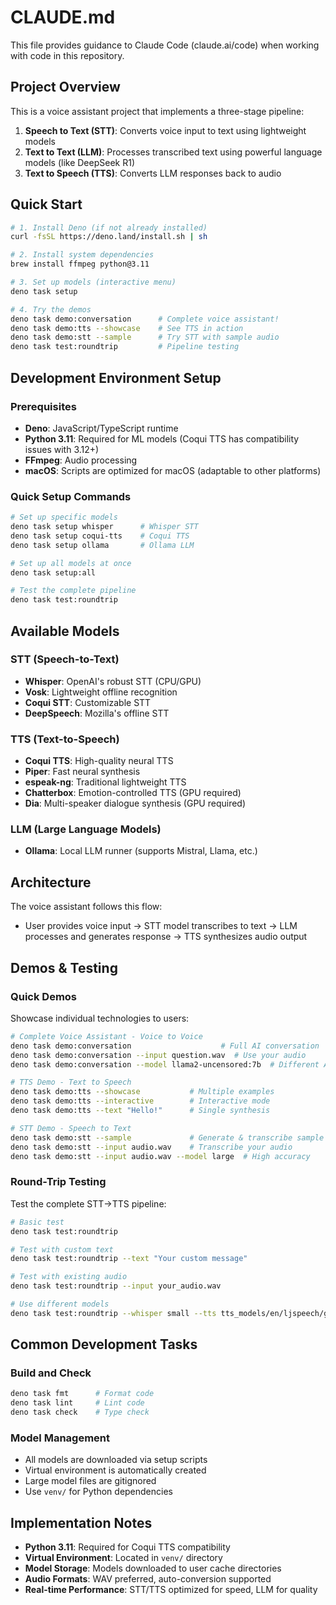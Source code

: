 # CLAUDE.md

This file provides guidance to Claude Code (claude.ai/code) when working with code in this repository.

## Project Overview

This is a voice assistant project that implements a three-stage pipeline:

1. **Speech to Text (STT)**: Converts voice input to text using lightweight models
2. **Text to Text (LLM)**: Processes transcribed text using powerful language models (like DeepSeek R1)
3. **Text to Speech (TTS)**: Converts LLM responses back to audio

## Quick Start

```bash
# 1. Install Deno (if not already installed)
curl -fsSL https://deno.land/install.sh | sh

# 2. Install system dependencies
brew install ffmpeg python@3.11

# 3. Set up models (interactive menu)
deno task setup

# 4. Try the demos
deno task demo:conversation      # Complete voice assistant!
deno task demo:tts --showcase    # See TTS in action
deno task demo:stt --sample      # Try STT with sample audio
deno task test:roundtrip         # Pipeline testing
```

## Development Environment Setup

### Prerequisites
- **Deno**: JavaScript/TypeScript runtime
- **Python 3.11**: Required for ML models (Coqui TTS has compatibility issues with 3.12+)
- **FFmpeg**: Audio processing
- **macOS**: Scripts are optimized for macOS (adaptable to other platforms)

### Quick Setup Commands
```bash
# Set up specific models
deno task setup whisper      # Whisper STT
deno task setup coqui-tts    # Coqui TTS
deno task setup ollama       # Ollama LLM

# Set up all models at once
deno task setup:all

# Test the complete pipeline
deno task test:roundtrip
```

## Available Models

### STT (Speech-to-Text)
- **Whisper**: OpenAI's robust STT (CPU/GPU)
- **Vosk**: Lightweight offline recognition
- **Coqui STT**: Customizable STT
- **DeepSpeech**: Mozilla's offline STT

### TTS (Text-to-Speech)
- **Coqui TTS**: High-quality neural TTS
- **Piper**: Fast neural synthesis
- **espeak-ng**: Traditional lightweight TTS
- **Chatterbox**: Emotion-controlled TTS (GPU required)
- **Dia**: Multi-speaker dialogue synthesis (GPU required)

### LLM (Large Language Models)
- **Ollama**: Local LLM runner (supports Mistral, Llama, etc.)

## Architecture

The voice assistant follows this flow:
- User provides voice input → STT model transcribes to text → LLM processes and generates response → TTS synthesizes audio output

## Demos & Testing

### Quick Demos
Showcase individual technologies to users:
```bash
# Complete Voice Assistant - Voice to Voice
deno task demo:conversation                    # Full AI conversation
deno task demo:conversation --input question.wav  # Use your audio
deno task demo:conversation --model llama2-uncensored:7b  # Different AI

# TTS Demo - Text to Speech
deno task demo:tts --showcase           # Multiple examples
deno task demo:tts --interactive        # Interactive mode
deno task demo:tts --text "Hello!"      # Single synthesis

# STT Demo - Speech to Text  
deno task demo:stt --sample             # Generate & transcribe sample
deno task demo:stt --input audio.wav    # Transcribe your audio
deno task demo:stt --input audio.wav --model large  # High accuracy
```

### Round-Trip Testing
Test the complete STT→TTS pipeline:
```bash
# Basic test
deno task test:roundtrip

# Test with custom text
deno task test:roundtrip --text "Your custom message"

# Test with existing audio
deno task test:roundtrip --input your_audio.wav

# Use different models
deno task test:roundtrip --whisper small --tts tts_models/en/ljspeech/glow-tts
```

## Common Development Tasks

### Build and Check
```bash
deno task fmt      # Format code
deno task lint     # Lint code
deno task check    # Type check
```

### Model Management
- All models are downloaded via setup scripts
- Virtual environment is automatically created
- Large model files are gitignored
- Use `venv/` for Python dependencies

## Implementation Notes

- **Python 3.11**: Required for Coqui TTS compatibility
- **Virtual Environment**: Located in `venv/` directory
- **Model Storage**: Models downloaded to user cache directories
- **Audio Formats**: WAV preferred, auto-conversion supported
- **Real-time Performance**: STT/TTS optimized for speed, LLM for quality